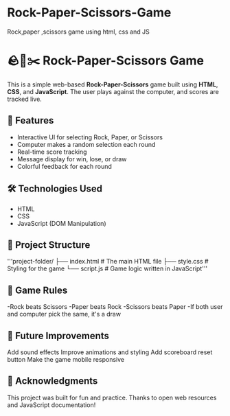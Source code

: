 # Rock-Paper-Scissors-Game
Rock,paper ,scissors game using html, css and JS 
# 🪨📄✂️ Rock-Paper-Scissors Game

This is a simple web-based **Rock-Paper-Scissors** game built using **HTML**, **CSS**, and **JavaScript**. The user plays against the computer, and scores are tracked live.

## 🚀 Features

- Interactive UI for selecting Rock, Paper, or Scissors
- Computer makes a random selection each round
- Real-time score tracking
- Message display for win, lose, or draw
- Colorful feedback for each round

## 🛠️ Technologies Used

- HTML
- CSS
- JavaScript (DOM Manipulation)



## 📁 Project Structure

'''project-folder/
├── index.html # The main HTML file
├── style.css # Styling for the game
└── script.js # Game logic written in JavaScript'''

## 🧠 Game Rules

-Rock beats Scissors
-Paper beats Rock
-Scissors beats Paper
-If both user and computer pick the same, it's a draw

## 📌 Future Improvements

Add sound effects
Improve animations and styling
Add scoreboard reset button
Make the game mobile responsive

## 🙌 Acknowledgments

This project was built for fun and practice. Thanks to open web resources and JavaScript documentation!

